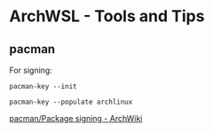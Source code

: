 # ArchWSL - Tools and Tips

## pacman

For signing:

```
pacman-key --init
```
```
pacman-key --populate archlinux
```

[pacman/Package signing - ArchWiki](https://wiki.archlinux.org/title/Pacman/Package_signing)